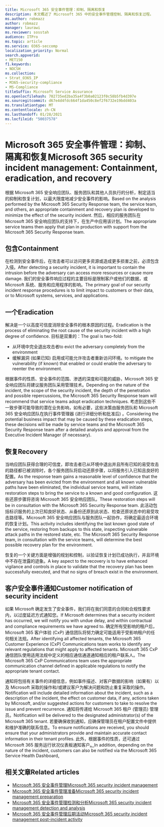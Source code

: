 ```yaml
---
title: Microsoft 365 安全事件管理：抑制、隔离和恢复
description: 本文概述了 Microsoft 365 中的安全事件管理控制、隔离和恢复过程。
ms.author: robmazz
author: robmazz
manager: laurawi
ms.reviewer: sosstah
audience: ITPro
ms.topic: article
ms.service: O365-seccomp
localization_priority: Normal
search.appverid:
- MET150
f1.keywords:
- NOCSH
ms.collection:
- Strat_O365_IP
- M365-security-compliance
- MS-Compliance
titleSuffix: Microsoft Service Assurance
ms.openlocfilehash: 702735ed2ba35a4f3b0a02123f0c58b5fb4d397e
ms.sourcegitcommit: d67e4d4fdc664f1da450c8ef2f6732e19bdd403a
ms.translationtype: MT
ms.contentlocale: zh-CN
ms.lasthandoff: 01/28/2021
ms.locfileid: "50037578"
---
```

# <a name="microsoft-365-security-incident-management-containment-eradication-and-recovery"></a><span data-ttu-id="bd916-103">Microsoft 365 安全事件管理：抑制、隔离和恢复</span><span class="sxs-lookup"><span data-stu-id="bd916-103">Microsoft 365 security incident management: Containment, eradication, and recovery</span></span>

<span data-ttu-id="bd916-104">根据 Microsoft 365 安全响应团队、服务团队和其他人员执行的分析，制定适当的抑制和恢复计划，以最大限度地减少安全事件的影响。</span><span class="sxs-lookup"><span data-stu-id="bd916-104">Based on the analysis performed by the Microsoft 365 Security Response team, the service team, and others, an appropriate containment and recovery plan is developed to minimize the effect of the security incident.</span></span> <span data-ttu-id="bd916-105">然后，相应的服务团队在 Microsoft 365 安全响应团队的支持下，在生产中应用该计划。</span><span class="sxs-lookup"><span data-stu-id="bd916-105">The appropriate service teams then apply that plan in production with support from the Microsoft 365 Security Response team.</span></span>

## <a name="containment"></a><span data-ttu-id="bd916-106">包含</span><span class="sxs-lookup"><span data-stu-id="bd916-106">Containment</span></span>

<span data-ttu-id="bd916-107">在检测到安全事件后，在攻击者可以访问更多资源或造成更多损害之前，必须包含入侵。</span><span class="sxs-lookup"><span data-stu-id="bd916-107">After detecting a security incident, it is important to contain the intrusion before the adversary can access more resources or cause more damage.</span></span> <span data-ttu-id="bd916-108">我们的安全事件响应过程的主要目标是限制客户或他们的数据，或 Microsoft 系统、服务和应用程序的影响。</span><span class="sxs-lookup"><span data-stu-id="bd916-108">The primary goal of our security incident response procedures is to limit impact to customers or their data, or to Microsoft systems, services, and applications.</span></span>

## <a name="eradication"></a><span data-ttu-id="bd916-109">一个</span><span class="sxs-lookup"><span data-stu-id="bd916-109">Eradication</span></span>

<span data-ttu-id="bd916-110">解决是一个以高度可信度消除安全事件的根本原因的过程。</span><span class="sxs-lookup"><span data-stu-id="bd916-110">Eradication is the process of eliminating the root cause of the security incident with a high degree of confidence.</span></span> <span data-ttu-id="bd916-111">目标是双重的：</span><span class="sxs-lookup"><span data-stu-id="bd916-111">The goal is two-fold:</span></span>

- <span data-ttu-id="bd916-112">从环境中完全退出攻击者</span><span class="sxs-lookup"><span data-stu-id="bd916-112">to evict the adversary completely from the environment</span></span>
- <span data-ttu-id="bd916-113">缓解漏洞 (如果已知) 启用或可能允许攻击者重新访问环境。</span><span class="sxs-lookup"><span data-stu-id="bd916-113">to mitigate the vulnerability (if known) that enabled or could enable the adversary to reenter the environment.</span></span>

<span data-ttu-id="bd916-114">根据事件的性质、安全事件的范围、渗透的深度和可能的威胁，Microsoft 365 安全响应团队将建议服务团队采用管理技术。</span><span class="sxs-lookup"><span data-stu-id="bd916-114">Depending on the nature of the incident, the scope of the security incident, the depth of the penetration and possible repercussions, the Microsoft 365 Security Response team will recommend that service teams adopt eradication techniques.</span></span> <span data-ttu-id="bd916-115">考虑到这些不一致步骤可能导致的潜在业务影响，如有必要，这些决策由服务团队和 Microsoft 365 安全响应团队在执行事件管理器 (进行详细分析和批准后) 。</span><span class="sxs-lookup"><span data-stu-id="bd916-115">Considering the potential business impact that may be caused by these eradication steps, these decisions will be made by service teams and the Microsoft 365 Security Response team after a detailed analysis and approval from the Executive Incident Manager (if necessary).</span></span>

## <a name="recovery"></a><span data-ttu-id="bd916-116">恢复</span><span class="sxs-lookup"><span data-stu-id="bd916-116">Recovery</span></span>

<span data-ttu-id="bd916-117">当响应团队获得合理的可信度，即攻击者已从环境中退出并且所有已知的易受攻击的路径都已被消除时，各个服务团队将启动还原步骤，以将服务引入已知且良好的配置。</span><span class="sxs-lookup"><span data-stu-id="bd916-117">As the response team gains a reasonable level of confidence that the adversary has been evicted from the environment and all known vulnerable paths have been eliminated, the individual service teams, will initiate restoration steps to bring the service to a known and good configuration.</span></span> <span data-ttu-id="bd916-118">这些还原步骤将咨询 Microsoft 365 安全响应团队。</span><span class="sxs-lookup"><span data-stu-id="bd916-118">These restoration steps will be in consultation with the Microsoft 365 Security Response team.</span></span> <span data-ttu-id="bd916-119">此活动包括标识服务的上次已知良好状态、从备份还原到此状态、检查还原状态中的易受攻击路径等。Microsoft 365 安全响应团队与服务团队一起协作，将确定最适合环境的恢复计划。</span><span class="sxs-lookup"><span data-stu-id="bd916-119">This activity includes identifying the last known good state of the service, restoring from backups to this state, inspecting vulnerable attack paths in the restored state, etc. The Microsoft 365 Security Response team, in consultation with the service teams, will determine the best possible recovery plan for the environment.</span></span>

<span data-ttu-id="bd916-120">恢复的一个关键方面是增强的规划和控制，以验证恢复计划已成功执行，并且环境中不存在泄露的迹象。</span><span class="sxs-lookup"><span data-stu-id="bd916-120">A key aspect to the recovery is to have enhanced vigilance and controls in place to validate that the recovery plan has been successfully executed, and that no signs of breach exist in the environment.</span></span>

## <a name="customer-notification-of-security-incident"></a><span data-ttu-id="bd916-121">客户安全事件通知</span><span class="sxs-lookup"><span data-stu-id="bd916-121">Customer notification of security incident</span></span>

<span data-ttu-id="bd916-122">如果 Microsoft 确定发生了安全事件，我们将在我们同意的合同和合规性要求内，以过度延迟方式通知您。</span><span class="sxs-lookup"><span data-stu-id="bd916-122">If Microsoft determines that a security incident has occurred, we will notify you with undue delay, and within contractual and compliance requirements we have agreed to.</span></span> <span data-ttu-id="bd916-123">确定所有受影响的租户后，Microsoft 365 客户体验 (CxP) 通信团队将努力确定可能适用于受影响租户的任何相关法规。</span><span class="sxs-lookup"><span data-stu-id="bd916-123">After identifying all affected tenants, the Microsoft 365 Customer Experience (CxP) Communications team works to identify any relevant regulations that might apply to affected tenants.</span></span> <span data-ttu-id="bd916-124">Microsoft 365 CxP 通信团队使用适用法规中定义的相应通信通道通知相应的租户联系人。</span><span class="sxs-lookup"><span data-stu-id="bd916-124">The Microsoft 365 CxP Communications team uses the appropriate communication channel defined in applicable regulations to notify the appropriate tenant contact.</span></span>

<span data-ttu-id="bd916-125">通知将包括有关事件的详细信息，例如事件描述、对客户数据的影响（如果有）以及 Microsoft 采取的操作和/或建议客户为解决问题和防止重复采取的操作。</span><span class="sxs-lookup"><span data-stu-id="bd916-125">Notification will include detailed information about the incident, such as a description of the incident, the effect on customer data, if any, actions taken by Microsoft, and/or suggested actions for customers to take to resolve the issue and prevent recurrence.</span></span> <span data-ttu-id="bd916-126">通知将传递给 Microsoft 365 租户 (管理员) 管理员。</span><span class="sxs-lookup"><span data-stu-id="bd916-126">Notification will be delivered to the designated administrator(s) of the Microsoft 365 tenant.</span></span> <span data-ttu-id="bd916-127">若要确保收到通知，应确保管理员在租户配置文件中提供和维护准确的联系信息。</span><span class="sxs-lookup"><span data-stu-id="bd916-127">To ensure notifications are received, you should ensure that your administrators provide and maintain accurate contact information in their tenant profiles.</span></span> <span data-ttu-id="bd916-128">此外，根据事件的性质，还可通过 Microsoft 365 服务运行状况仪表板通知客户[。](http://status.yammer.com/)</span><span class="sxs-lookup"><span data-stu-id="bd916-128">In addition, depending on the nature of the incident, customers can also be notified via the Microsoft 365 Service Health Dashboard[.](http://status.yammer.com/)</span></span>

## <a name="related-articles"></a><span data-ttu-id="bd916-129">相关文章</span><span class="sxs-lookup"><span data-stu-id="bd916-129">Related articles</span></span>

- [<span data-ttu-id="bd916-130">Microsoft 365 安全事件管理</span><span class="sxs-lookup"><span data-stu-id="bd916-130">Microsoft 365 security incident management</span></span>](assurance-security-incident-management.md)
- [<span data-ttu-id="bd916-131">Microsoft 365 安全事件管理准备</span><span class="sxs-lookup"><span data-stu-id="bd916-131">Microsoft 365 security incident management preparation</span></span>](assurance-sim-preparation.md)
- [<span data-ttu-id="bd916-132">Microsoft 365 安全事件管理检测和分析</span><span class="sxs-lookup"><span data-stu-id="bd916-132">Microsoft 365 security incident management detection and analysis</span></span>](assurance-sim-detection-analysis.md)
- [<span data-ttu-id="bd916-133">Microsoft 365 安全事件管理后期活动</span><span class="sxs-lookup"><span data-stu-id="bd916-133">Microsoft 365 security incident management post-incident activity</span></span>](assurance-sim-post-incident-activity.md)
